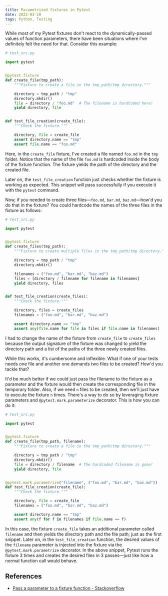 ```yaml
---
title: Parametrized fixtures in Pytest
date: 2022-03-10
tags: Python, Testing
---
```


While most of my Pytest fixtures don't react to the dynamically-passed values of function parameters, there have been situations where I've definitely felt the need for that. Consider this example:

```python
# test_src.py

import pytest


@pytest.fixture
def create_file(tmp_path):
    """Fixture to create a file in the tmp_path/tmp directory."""

    directory = tmp_path / "tmp"
    directory.mkdir()
    file = directory / "foo.md"  # The filename is hardcoded here!
    yield directory, file


def test_file_creation(create_file):
    """Check the fixture."""

    directory, file = create_file
    assert directory.name == "tmp"
    assert file.name == "foo.md"
```

Here, in the `create_file` fixture, I've created a file named `foo.md` in the `tmp` folder. Notice that the name of the file `foo.md` is hardcoded inside the body of the fixture function. The fixture yields the path of the directory and the created file.

Later on, the `test_file_creation` function just checks whether the fixture is working as expected. This snippet will pass successfully if you execute it with the `pytest` command.

Now, if you needed to create three files—`foo.md`, `bar.md`, `baz.md`—how'd you do that in the fixture? You could hardcode the names of the three files in the fixture as follows:

```python
# test_src.py

import pytest


@pytest.fixture
def create_files(tmp_path):
    """Fixture to create multiple files in the tmp_path/tmp directory."""

    directory = tmp_path / "tmp"
    directory.mkdir()

    filenames = ("foo.md", "bar.md", "baz.md")
    files = [directory / filename for filename in filenames]
    yield directory, files


def test_file_creation(create_files):
    """Check the fixture."""

    directory, files = create_files
    filenames = ("foo.md", "bar.md", "baz.md")

    assert directory.name == "tmp"
    assert any(file.name for file in files if file.name in filenames)
```

I had to change the name of the fixture from `create_file` to `create_files` because the output signature of the fixture was changed to yield the directory path and a list of the paths of the three newly created files.

While this works, it's cumbersome and inflexible. What if one of your tests needs one file and another one demands two files to be created? How'd you tackle that?

It'd be much better if we could just pass the filename to the fixture as a parameter and the fixture would then create the corresponding file in the temporary folder. Also, if we need `n` files to be created, then we'll just have to execute the fixture `n` times. There's a way to do so by leveraging fixture parameters and `@pytest.mark.parameterize` decorator. This is how you can do it:

```python
# test_src.py

import pytest


@pytest.fixture
def create_file(tmp_path, filename):
    """Fixture to create a file in the tmp_path/tmp directory."""

    directory = tmp_path / "tmp"
    directory.mkdir()
    file = directory / filename  # The hardcoded filename is gone!
    yield directory, file


@pytest.mark.parametrize("filename", ("foo.md", "bar.md", "baz.md"))
def test_file_creation(create_file):
    """Check the fixture."""

    directory, file = create_file
    filenames = ("foo.md", "bar.md", "baz.md")

    assert directory.name == "tmp"
    assert any(f for f in filenames if file.name == f)
```

In this case, the fixture `create_file` takes an additional parameter called `filename` and then yields the directory path and the file path; just as the first snippet. Later on, in the `test_file_creation` function, the desired values of the `filename` parameter is injected into the fixture via the `@pytest.mark.parametrize` decorator. In the above snippet, Pytest runs the fixture 3 times and creates the desired files in 3 passes—just like how a normal function call would behave.

## References

* [Pass a parameter to a fixture function - Stackoverflow](https://stackoverflow.com/questions/18011902/pass-a-parameter-to-a-fixture-function)
